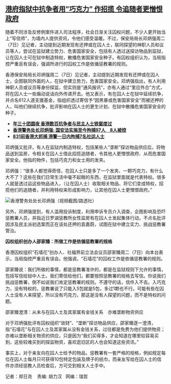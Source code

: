 <!--1631015940000-->
[港府指狱中抗争者用”巧克力” 作招揽    令追随者更憎恨政府](https://www.rfa.org/mandarin/yataibaodao/ac-09072021075922.html)
------

<p>随着不同涉及反修例案件进入司法程序，社会日渐关注囚权问题，不少人更开始当上“写信师”，为墙内人提供资讯，令他们感受温暖。不过，保安局局长邓炳强周二（7日）见记者，主动提到近期发现有还押或在囚人士，联同探望的神职人员和议员等人，尝试在监狱建立势力、危害国家安全，包括有人透过送探访物品到监狱，让在囚人士可在狱中制造特权，散播危害国家安全种子。有囚权组织认为，当局指控严重且有误会，强调所进行的囚权工作是依循惩教署的规则。</p><p>香港保安局局长邓炳强周二（7日）见记者，主动提到近期发现有还押或在囚人士，企图联同外面的人，在狱中建立势力，危害国家安全。邓炳强指出，有人利用神职人员或议员等身份探监，但实则是“通风报讯”，亦有人通过“里应外合”方式，将在囚人士一些煽动说话向外传递开去。他又表示，有在囚人士在狱中延续抗争，并点名612人道支援基金，指组织透过寄信予“因黑暴或危害国家安全”而被还柙的人，叫他们继续抗争，批评影响在囚人士的更生计划、在狱中散播危害国家安全的种子。</p><p></p><ul><li><span class="result-title"> <a class="state-published" href="https://www.rfa.org/mandarin/yataibaodao/gangtai/ac-02112021064345.html"><strong>年三十团圆夜 香港数百抗争者与民主人士铁窗度过</strong></a> </span> <span class="discreet"> <span> <span class="searchresultdate"> </span></span></span></li><li><a class="state-published" href="https://www.rfa.org/mandarin/yataibaodao/gangtai/al-01202021065410.html"><strong></strong></a><strong><a href="https://www.rfa.org/mandarin/Xinwen/5-02022021105207.html">香港警务处长邓炳强: 国安法实施至今拘捕97人　8人被控</a></strong></li><li><a href="https://www.rfa.org/mandarin/yataibaodao/gangtai/gf1-08302019075255.html"><strong>831前香港大抓捕 港警一日内拘捕7名社运人士</strong></a></li></ul><p><span> <span class="searchresultdate"> </span></span><span class="discreet"><span></span></span></p><p></p><p>邓炳强又批评，有人在监狱内制造特权，包括某些人“垄断”探访物品供应后，将物品送到监房，令相关在囚人士借此招揽追随者，令其他人更憎恨政府、从而危害国家安全。他指的物件，包括巧克力和女士用的发夹。</p><p>邓炳强：“很多人都觉得奇怪，在囚人士只是多了一个发夹、一颗巧克力，有什么大不了？这些在我们日常生活中毫不起眼的东西，在监狱里面就是代表特权。很多人就是透过运这些物品进入，（让在囚人士）收取相关物品、将它们变成特权，招揽他们的追随者，并利用特权来形成影响力，让其他在囚人士更憎恨政府。”</p><p></p><p><img alt="香港警务处处长邓炳强（视频截图/路透社）" class="image-richtext image-inline" src="https://www.rfa.org/mandarin/yataibaodao/gangtai/al-01162020102807.html/0116a.jpg" title="0116a.jpg"/></p><p>另外，邓炳强提到，有人滥用投诉制度，利用申诉专员介入调查，企图影响及恐吓惩教署人员，并指近日罗湖惩教所女性监房有在囚人士发起集体行动，不点名批评因涉及民主派初选案而正在该处还押的袁嘉蔚，试图在狱中建立实力、挑战惩教署管治。</p><p><strong>囚权组织创办人邵家臻：所做工作是依循惩教署的规格　</strong></p><p>香港囚权组织“石墙花”创办人、社福界前立法会议员邵家臻周二（7日）向本台表示，当局指控严重且有误会。他强调，“石墙花”的囚权工作是依循惩教署的规则。</p><p>邵家臻说：我们所做的事情，都是惩教署准许的，都是在监狱规则下允许的事情，包括写信给狱中人士。我们寄信给他们，都要按照惩教署的规格去写信。你说我们挑战惩教署，倒不如说我们肯定惩教署的规则。不遵守的话，信件入不去。入巧克力，没有特权的，惩教署说了只能入5包就是5包，多过1颗也不行。可能有些在囚人士没有人来探望，所以没有巧克力，那这是没有人探望的问题，而不是特权的问题。</p><p>邵家臻澄清：从未与在囚人士及其家属有金钱关系　亦难垄断物资供应</p><p>对于邓炳强批评有囚权组织“敛财”、“垄断”探访物品供应，邵家臻逐一澄清，指“石墙花”与在囚人士及其家属从没有金钱关系，过往都是免费为他们提供物资；亦难以垄断相关物资的供应，只是因为“我们买得多，才会知道在哪里较容易买到，这些较难买到的探监物资，喜欢逛旧区的人也会知道这些资讯。”</p><p>事实上，对于亲友向在囚人士给予的物品，惩教署有一套严格的规格，例如规定每位在囚人士每月只可获得10包特定包装及牌子的纸巾，而亲友写给在囚人士的信件亦须经惩教人员检查后，方可交到相关人士手中。</p><p></p><p>记者：郑日尧    责编: 胡力汉   网编：瑞哲</p>

